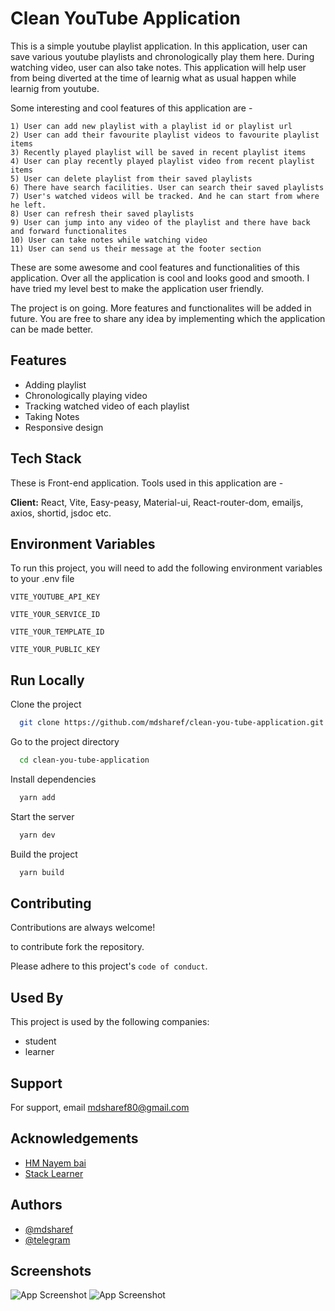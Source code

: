
# Clean YouTube Application

This is a simple youtube playlist application. In this application, user can save various youtube playlists and chronologically play them here. During watching video, user can also take notes. This application will help user from being diverted at the time of learnig what as usual happen while learnig from youtube.

Some interesting and cool features of this application are -

    1) User can add new playlist with a playlist id or playlist url
    2) User can add their favourite playlist videos to favourite playlist items
    3) Recently played playlist will be saved in recent playlist items
    4) User can play recently played playlist video from recent playlist items
    5) User can delete playlist from their saved playlists
    6) There have search facilities. User can search their saved playlists
    7) User's watched videos will be tracked. And he can start from where he left.
    8) User can refresh their saved playlists
    9) User can jump into any video of the playlist and there have back and forward functionalites
    10) User can take notes while watching video
    11) User can send us their message at the footer section
These are some awesome and cool features and functionalities of this application. Over all the application is cool and looks good and smooth. I have tried my level best to make the application user friendly.

The project is on going. More features and functionalites will be added in future. You are free to share any idea by implementing which the application can be made better.




## Features

- Adding playlist
- Chronologically playing video
- Tracking watched video of each playlist
- Taking Notes
- Responsive design


## Tech Stack

These is Front-end application. Tools used in this application are -

**Client:** React, Vite, Easy-peasy, Material-ui, React-router-dom, emailjs, axios, shortid, jsdoc etc.


## Environment Variables

To run this project, you will need to add the following environment variables to your .env file

`VITE_YOUTUBE_API_KEY`

`VITE_YOUR_SERVICE_ID`

`VITE_YOUR_TEMPLATE_ID`

`VITE_YOUR_PUBLIC_KEY`


## Run Locally

Clone the project

```bash
  git clone https://github.com/mdsharef/clean-you-tube-application.git
```

Go to the project directory

```bash
  cd clean-you-tube-application
```

Install dependencies

```bash
  yarn add
```

Start the server

```bash
  yarn dev
```

Build the project

```bash
  yarn build
```


## Contributing

Contributions are always welcome!

to contribute fork the repository.

Please adhere to this project's `code of conduct`.


## Used By

This project is used by the following companies:

- student
- learner


## Support

For support, email mdsharef80@gmail.com


## Acknowledgements

 - [HM Nayem bai](https://github.com/mrhm-dev)
 - [Stack Learner](https://stacklearner.com)



## Authors

- [@mdsharef](https://www.github.com/mdsharef)
- [@telegram](https://t.me/falco_universe)


## Screenshots

![App Screenshot](https://prnt.sc/GI8tiHaqQSjN)
![App Screenshot](https://prnt.sc/JvD2CwjztNgd)

